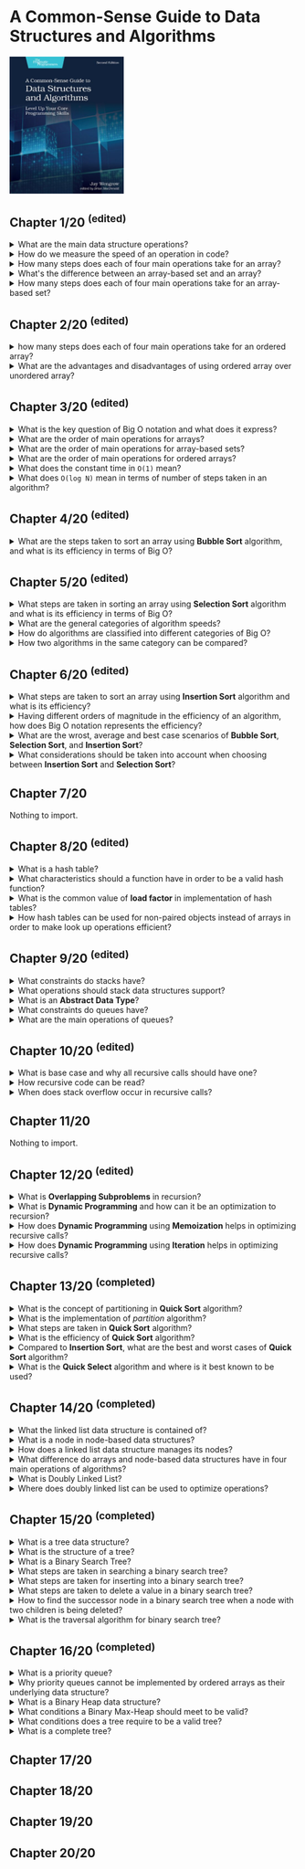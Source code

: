 # A Common-Sense Guide to Data Structures and Algorithms
<img alt="A Common-Sense Guide to Data Structures and Algorithms" src="../covers/9781680507225.jpg" width="200"/>

## Chapter 1/20 <sup>(edited)</sup>

<details>
<summary>What are the main data structure operations?</summary>

> - Read
> - Search
> - Insert
> - Delete

> **Resources**
> - 1

> **References**
> ---
</details>

<details>
<summary>How do we measure the speed of an operation in code?</summary>

> We can measure the speed of an operation in terms of how many computational steps it takes.

> **Resources**
> - 1
> ---
> **References**
> ---
</details>

<details>
<summary>How many steps does each of four main operations take for an array?</summary>

> **Read:** Computers read an array in just one step.
>
> **Search:** To Search for a value within an array, computers have no choice but to inspect each cell one at a time.
> This algorithm is called **linear search**.
>
> **Insert:** Inserting data in an array can take N+1 steps for an array containing N elements.
> This is because in the worst case scenario we need to shift all N elements over, and then finally execute the insertion step.
>
> **Delete:** For an array containing N elements, the maximum number of steps that deletion would take is N steps.
> This is because we need one deletion and N-1 shifts.
>
> ---
> **Resources**
> - 1
>
> ---
> **References**
> ---
</details>

<details>
<summary>What's the difference between an array-based set and an array?</summary>

> The only difference between array-based set and an array is that the set never allows duplicate values to be inserted into it.
>
> ---
> **Resources**
> - 1

> **References**
> ---
</details>

<details>
<summary>How many steps does each of four main operations take for an array-based set?</summary>

> **Reading:** Reading from an array-based set is exactly as reading from an array, it takes just one step for a computer to look up what's contained within a particular index.
>
> **Search:** Searching an array-based set also turns out to be no different than searching an array, it takes up to N steps to search for a value within an array-based set.
>
> **Delete:** Deletion is also identical between an array-based set and an array.
> In the worst case scenario, it takes N steps to delete a value within an array-based set.
>
> **Insert:** Insertion, however is different between arrays and array-based set.
> With an array it takes N shifts and one insertion step.
> With an array-based set however, every insertion first requires a search to check for existence of a duplicate.
> Insertion into the end of an array-based set will take up to N steps to search and one step for the actual insertion, which takes N+1 steps in total.
> In the worst case scenario, inserting a value at the beginning of an array-based set takes N steps to look up for duplicates,
> and N steps to shift all the data to the right, and one last final step to insert the new value.
> That's total of 2N+1 steps.
>
> ---
> **Resources**
> - 1
> ---
> **References**
> ---
</details>

## Chapter 2/20 <sup>(edited)</sup>

<details>
<summary>how many steps does each of four main operations take for an ordered array?</summary>

> **Read:** Same as *array* and *array-based set*.
>
> **Delete:** Same as *array* and *array-based set*.
>
> **Insert:** In terms of N, it takes N elements in an ordered array, the insertion takes N+2 steps in total, no matter where in the ordered array the new value ends up.
> If the value ends up toward the beginning of the ordered array, we have fewer comparisons and more shifts.
> If the value ends up toward the end, we get more comparisons but fewer shifts.
>
> **Search:** Searching can be applied to ordered array using different algorithms.
> Using **linear search** algorithm, the operation can be stopped early when the value is found.
> Using **binary search** algorithm, it would take only one more step to search each time data set grows twice.
>
> ---
> **Resources**
> - 1
> ---
> **References**
> ---
</details>

<details>
<summary>What are the advantages and disadvantages of using ordered array over unordered array?</summary>

> Within an ordered array, we can stop a **linear search** early even if the value isn't contained within the array as soon as we reach a value with a higher order.
>
> *pseudocode in ruby*
> ```ruby
> def linear_search(array, search_value)
>     array.each_with_index do |element, index|
>         if element == search_value
>             return index
>         elsif element > search_value
>             break
>         end
>     end
>     return nil
> end
> ``````
>
> *pseudocode in C++*
> ```cpp
> #include <vector>
>
> auto linear_search(std::vector<int> const& ordered_array, int const search_value)
> {
>     for (auto iter = ordered_array.cbegin(); iter != ordered_array.cend() && *iter <= search_value; ++iter)
>         if (*iter == search_value)
>             return iter;
>     return ordered_array.cend();
> }
> ``````
>
> Though, using an ordered array we can also use **binary search** to attempt a search much faster!
>
> *pseudocode in ruby*
> ```ruby
> def binary_search(array, search_value)
>     lower_bound = 0
>     upper_bound = array.length - 1
>
>     while lower_bound <= upper_bound do
>         midpoint = (upper_bound + lower_bound) / 2
>         value_at_midpoint = array[midpoint]
>
>         if search_value = value_at_midpoint
>             return midpoint
>         elsif search_value < value_at_midpoint
>             upper_bound = midpoint - 1
>         elsif search_value > value_at_midpoint
>             lower_bound = midpoint + 1
>         end
>     end
>
>     return nil
> end
> ``````
>
> *pseudocode in C++*
> ```cpp
> #include <vector>
> #include <stdexcept>
>
> auto binary_search(std::vector<int> const& array, int const search_value)
> {
>     auto lower_bound = array.begin();
>     auto upper_bound = std::prev(array.end());
>
>     while (std::distance(lower_bound, upper_bound) >= 0)
>     {
>         auto midpoint = std::distance(lower_bound, upper_bound) / 2;
>         auto midpoint_value = array.at(midpoint);
>
>         if (search_value == midpoint_value)
>             return midpoint;
>         else if (search_value > midpoint_value)
>             upper_bound = array.begin() + midpoint - 1;
>         else if (search_value < midpoint_value)
>             lower_bound = array.begin() + midpoint + 1;
>     }
>
>     throw std::out_of_range{"value out of range"};
> }
> ``````
>
> ---
> **Resources**
> - 2
>
> ---
> **References**
> ---
</details>

## Chapter 3/20 <sup>(edited)</sup>

<details>
<summary>What is the key question of Big O notation and what does it express?</summary>

> The key question of Big O notation is if there are N data elements, how may steps will the algorithm take?
> Big O tells the story of **how much the number of step increases as the data changes**.
>
> ---
> **Resources**
> - 3
>
> ---
> **References**
> ---
</details>

<details>
<summary>What are the order of main operations for arrays?</summary>

> * **Read:** it would take `1` step to read from an array, so it is `O(1)`.
> * **Search:** it would take `N` steps to search through an array, so it is `O(N)`.
> * **Insert:** it would take `N+1` steps to insert into an array in the worst case scenario, so it is `O(N)`.
> * **Delete:** it would take `N` steps to delete from an array, so it is `O(N)`.
>
> ---
> **Resources**
> - 3
> ---
> **References**
> ---
</details>

<details>
<summary>What are the order of main operations for array-based sets?</summary>

> * **Read:** same as arrays, it would take `1` step to read from an array-based set, so it is `O(1)`.
> * **Search:** same as arrays it would take `N` steps to search through an array-based set, so it is `O(N)`.
> * **Insert:** it would take `N` steps to search first and `N+1` steps to insert into an array in the worst case scenario, so it is `O(N)`.
> * **Delete:** same as arrays it would take `N` steps to delete from an array-based set, so it is `O(N)`.
>
> ---
> **Resources**
> - 3
> ---
> **References**
> ---
</details>

<details>
<summary>What are the order of main operations for ordered arrays?</summary>

> * **Read:** same as arrays, it would take `1` step to read from an array-based set, so it is `O(1)`.
> * **Search:** same as arrays it would take `N` steps to search through an array-based set, so it is `O(N)`.
> * **Insert:** it would take `N` steps to search first and `N` steps to insert into an array in the worst case scenario, so it is `O(N)`.
> * **Delete:** same as arrays it would take `N` steps to delete from an array-based set, so it is `O(N)`.
>
> ---
> **Resources**
> - 3
> ---
> **References**
> ---
</details>

<details>
<summary>What does the constant time in <code>O(1)</code> mean?</summary>

> In constant time efficiency no matter how many elements exist, the operation always takes one step.
>
> ---
> **Resources**
> - 3
> ---
> **References**
> ---
</details>

<details>
<summary>What does <code>O(log N)</code> mean in terms of number of steps taken in an algorithm?</summary>

> `O(log N)` means the algorithm takes as many steps as it takes to keep halving the data elements until we remain with `1`.
>
> ---
> **Resources**
> - 3
> ---
> **References**
> ---
</details>

## Chapter 4/20 <sup>(edited)</sup>

<details>
<summary>What are the steps taken to sort an array using <b>Bubble Sort</b> algorithm, and what is its efficiency in terms of Big O?</summary>

> 1. Point to two first consecutive values in the array.
> 2. If the two items are out of order, swap them.
> 3. Move pointers one cell to the right.
> 4. Repeat steps 1 through 3 until we reach the end of the array.
> 5. Move back the two pointers back to the first two values of the array, and execute another pass-through of the array until we have a pass-through in which we did not perform any swaps.
>
> Initial array:  
>
> ```
>  4  2  7  1  3 
> ``````
>
> First pass-through: 3 swaps  
>
> ```
> (4  2) 7  1  3  
> (2  4) 7  1  3    swap  
>  2 (4  7) 1  3  
>  2  4 (7  1) 3  
>  2  4 (1  7) 3    swap  
>  2  4  1 (7  3)  
>  2  4  1 (3  7)   swap
> ``````
>
> Second pass-through: 2 swaps  
>
> ```
> (2  4) 1  3 |7|  
>  2 (4  1) 3 |7|  
>  2 (1  4) 3 |7|   swap  
>  2  1 (4  3)|7|  
>  2  1 (3  4)|7|   swap
> ``````
>
> Third pass-through: 1 swaps  
>
> ```
> (2  1) 3 |4  7|  
> (1  2) 3 |4  7|   swap  
>  1 (2  3)|4  7|
> ``````
>
> Fourth pass-through:  
>
> ```
> (1  2)|3  4  7|   no swap means end of pass-throughs
> ``````
>
> Sorted array:  
>
> ```
>  1  2  3  4  7 
> ``````
>
> For `N` elements we make `(N-1) + (N-2) + ... + 1 = N²/2` comparisons and in worst case scenario we make swap for each comparison,
> making it `N²` steps in total which falls into the `O(N²)` general category.
>
> *pseudocode in python*
> ```py
> def bubble_sort(list):
>     unsorted_until_index = len(list) - 1
>     sorted = False
>     while not sorted:
>         sorted = True
>         for i in range(unsorted_until_index):
>             if list[i] > list[i+1]:
>                 list[i], list[i+1] = list[i+1], list[i]
>             sorted = False
>         unsorted_until_index -= 1
>     return list
> ``````
>
> ```py
> bubble_sort([65, 55, 45, 35, 25, 15, 10])
> # 10, 15, 25, 35, 45, 55, 65
> ``````
>
> *pseudocode in C++*
> ```cpp
> #include <vector>
> #include <ranges>
> #include <algorithm>
>
> void bubble_sort(std::vector<int>& container)
> {
>     bool sorted{false};
>
>     for (auto last_unsorted{container.end()}; !sorted && last_unsorted != container.begin(); --last_unsorted)
>     {
>         sorted = true;
>         --last_unsorted;
>
>         for (auto iter = container.begin(); std::distance(iter, last_unsorted) > 0; ++iter)
>         {
>             if (*iter > *std::next(iter))
>             {
>                 auto buffer = *iter;
>                 *iter = *std::next(iter);
>                 *std::next(iter) = buffer;
>                 sorted = false;
>             }
>         }
>     }
> }
> ``````
>
> ---
> **Resources**
> - 4
> ---
> **References**
> ---
</details>

## Chapter 5/20 <sup>(edited)</sup>

<details>
<summary>What steps are taken in sorting an array using <b>Selection Sort</b> algorithm and what is its efficiency in terms of Big O?</summary>

> 1. Step through array from left to right to determine which value has least order and keep track of the lowest value we've encountered so far.
> 2. Once we've determined which index contains the lowest value, swap its value with the first value in pass-through.
> 3. Repeat each pass-through from step 1 and 2 until a pass-through starting at the end of the array is reached.
>
> Initial array:  
>
> ```
>  4  2  7  1  3 
> ``````
>
> First pass-through: starting at index 0  
>
> ```
> (4) 2  7  1  3        lowest value: 4  
>  4 (2) 7  1  3        lowest value: 2  
>  4  2 (7) 1  3        lowest value: 2  
>  4  2  7 (1) 3        lowest value: 1  
>  4  2  7  1 (3)       lowest value: 1  
> |1| 2  7  4  3        swap lowest value with the first value in pass-through
> ``````
>
> Second pass-through: starting at index 1  
>
> ```
> |1|(2) 7  4  3        lowest value: 2  
> |1| 2 (7) 4  3        lowest value: 2  
> |1| 2  7 (4) 3        lowest value: 2  
> |1| 2  7  4 (3)       lowest value: 2  
> |1  2| 7  4  3        no swap needed as lowest value is already the first value in pass-through
> ``````
>
> Third pass-through: starting at index 2  
>
> ```
> |1  2|(7) 4  3        lowest value: 7  
> |1  2| 7 (4) 3        lowest value: 4  
> |1  2| 7  4 (3)       lowest value: 3  
> |1  2  3| 4  7        swap lowest value with the first value in pass-through
> ``````
>
> Fourth pass-through: starting at index 3  
>
> ```
> |1  2  3|(4) 7        lowest value: 4  
> |1  2  3| 4 (7)       lowest value: 4  
> |1  2  3  4| 7        no swap needed as lowest value is already the first value in pass-through
> ``````
>
> Fifth pass-through: starting at index 4  
>
> ```
> |1  2  3  4|(7)       pass-through starts at the end of the array
> ``````
>
> Sorted array:  
>
> ```
>  1  2  3  4  7 
> ``````
>
> ---
> **Resources**
> - 5
>
> ---
> **References**
> ---
</details>

<details>
<summary>What are the general categories of algorithm speeds?</summary>

> * `O(1)`
> * `O(log N)`
> * `O(N)`
> * `O(N²)`
> * `O(N³)`
> * `O(2ⁿ)`
>
> ---
> **Resources**
> - 5
> ---
> **References**
> ---
</details>

<details>
<summary>How do algorithms are classified into different categories of Big O?</summary>

> It's enough to identify them by their general category.
>
> ---
> **Resources**
> - 5
> ---
> **References**
> ---
</details>

<details>
<summary>How two algorithms in the same category can be compared?</summary>

> When two algorithms fall under the same classification of Big O, it doesn't necessarily mean that both algorithms have the same speed.  
> Further analysis is required to determine which algorithm is faster.
>
> ---
> **Resources**
> - 5
> ---
> **References**
> ---
</details>

## Chapter 6/20 <sup>(edited)</sup>

<details>
<summary>What steps are taken to sort an array using <b>Insertion Sort</b> algorithm and what is its efficiency?</summary>

> 1. In the first pass-through, remove the value at index 1 and store it in a temporary variable. This will leave a gap at that index.
> 2. Begin shifting by taking each value to the left of the gap and compare it to the value in the temporary variable. If the value to the left of the gap is greater from the temporary variable, we shift that value to the right. As soon as a value with lower order than the temporary value encountered in the array, shifting is over.
> 3. Insert the temporarily removed value into the gap.
> 4. Repeat all steps from 1 to 3 until the pass-through begins at the final index of the array.
>
> Initial array:
>
> ```
>  4  2  7  1  3
> ``````
>
> First pass-through: temporarily remove the value at index 1.
>
> ```
> (4)    7  1  3        temporary variable = 2
> ``````
>
> The value to the left of the gap is greater than the temporary variable, so we shift that value to the right.
>
> ```
>    (4) 7  1  3        temporary variable = 2
> ``````
>
> As soon as we encounter a value that is lower than the temporarily removed value, or we reach the left end of the array, this shifting phase is over.
>
> ```
>  2  4  7  1  3        push back temp value
> ``````
>
> Second pass-through: gap index = 2
>
> ```
>  2  4 <7> 1  3        move index 2 to temporary variable
>  2  4     1  3        temporary variable = 7
>  2 (4)    1  3        reached value less than temp
>  2  4  7  1  3        push back temp value
> ``````
>
> Third pass-through: gap index = 3
>
> ```
>  2  4  7 <1> 3        move index 3 to temporary variable
>  2  4  7     3        temporary variable = 1
>  2  4 (7)    3        value greater than temp
>  2  4    (7) 3        shift the value to right
>  2 (4)    7  3        value greater than temp
>  2    (4) 7  3        shift the value to right
> (2)    4  7  3        value greater than temp
>    (2) 4  7  3        shift the value to right
>     2  4  7  3        reached the left end of array
>  1  2  4  7  3        push back temp value
> ``````
>
> Fourth pass-through: gap index = 4
>
> ```
>  1  2  4  7 <3>       move index 4 to temporary variable
>  1  2  4  7           temporary variable = 3
>  1  2  4 (7)          value greather than temp
>  1  2  4    (7)       shift the value to right
>  1  2 (4)    7        value greather than temp
>  1  2    (4) 7        shift the value to right
>  1 (2)    4  7        reached value less than temp
>  1  2  3  4  7        push back temp value
> ``````
>
> Sorted array:
>
> ```
>  1  2  3  4  7 
> ``````
>
> Insertion sort implementation:
>
> ```py
> def insertion_sort(array):
>     for index in range(1, len(array)):
>         temp_value = array[index]
>         position = index - 1
>
>         while position >= 0:
>             if array[position] > temp_value:
>                 array[position + 1] = array[position]
>                 position = position - 1
>             else:
>                 break
>
>         array[position + 1] = temp_value
>     return array
> ``````
>
> We can formulate the total number of comparisons as `1 + 2 + 3 + … + (N - 1)` comparisons.
>
> ```
> N² / 2 comparisons
> = N² / 2 steps
> ``````
>
> Shifts occur each time we move a value one cell to the right.
> When an array is sorted in reverse order, there will be as many shifts as there are comparisons, since every comparison will force us to shift a value to the right.
>
> ```
> N² / 2 comparisons
> + N² / 2 shifts
> = N² steps
> ``````
>
> Removing and inserting the temporary value from the array happens once per pass-through.
> Since there are always `N - 1` pass-throughs, we can conclude that there are `N - 1` removals and `N - 1` insertions.
>
> ```
> N² / 2 comparisons
> + N² / 2 shifts
> + (N - 1) removals
> + (N - 1) insertions
> = N² + 2N - 2 steps
> ``````
>
> It emerges that in a worst-case scenario, **Insertion Sort** has the same time complexity as **Bubble Sort** and **Selection Sort**.
> They’re all `O(N²)`.
>
> ---
> **Resources**
> - 6
> ---
> **References**
> ---
</details>

<details>
<summary>Having different orders of magnitude in the efficiency of an algorithm, how does Big O notation represents the efficiency?</summary>

> Big O notation only takes into account the highest order of N when we have multiple orders added together.
> `N³ + 2N² + N + 5` is expressed as `O(N³)`.
>
> ---
> **Resources**
> - 6
>
> ---
> **References**
> ---
</details>

<details>
<summary>What are the wrost, average and best case scenarios of <b>Bubble Sort</b>, <b>Selection Sort</b>, and <b>Insertion Sort</b>?</summary>

> * **Bubble Sort:** worst case `O(N²)`, average case `O(N²)`, best case `O(N²)`.
> * **Selection Sort:** worst case `O(N²/2)`, average case `O(N²/2)`, best case `O(N²/2)`.
> * **Insertion Sort:** worst case `O(N²)`, average case `O(N²/2)`, best case `O(N)`.
>
> ---
> **Resources**
> - 6
> ---
> **References**
> ---
</details>

<details>
<summary>What considerations should be taken into account when choosing between <b>Insertion Sort</b> and <b>Selection Sort</b>?</summary>

> In an average case, when an array is randomly sorted, they perform similarly.  
> If an array can be assumed to be mostly sorted, then **Insertion Sort** will be a better choice.  
> If an array is known to be mostly sorted in reverse order, then **Selection Sort** will be faster.
>
> ---
> **Resources**
> - 6
>
> ---
> **References**
> ---
</details>

## Chapter 7/20

Nothing to import.

## Chapter 8/20 <sup>(edited)</sup>

<details>
<summary>What is a hash table?</summary>

> A hash table is a list of paired values.  
> The first item in each pair is called the key, and the second item is called the value.
>
> ---
> **Resources**
> - 8
> ---
> **References**
> ---
</details>

<details>
<summary>What characteristics should a function have in order to be a valid hash function?</summary>

> A hash function needs to meet only one criterion to be valid.  
> It must convert the same string to the same number every single time it's applied.
>
> ---
> **Resources**
> - 8
>
> ---
> **References**
> ---
</details>

<details>
<summary>What is the common value of <b>load factor</b> in implementation of hash tables?</summary>

> The ratio of data to cells ideally is 0.7 which means 7 elements per 10 cells.
>
> ---
> **Resources**
> - 8
> ---
> **References**
> ---
</details>

<details>
<summary>How hash tables can be used for non-paired objects instead of arrays in order to make look up operations efficient?</summary>

> By storing objects as keys and assign boolean true as the associated value for each object.
>
> ---
> **Resources**
> - 8
>
> ---
> **References**
> ---
</details>

## Chapter 9/20 <sup>(edited)</sup>

<details>
<summary>What constraints do stacks have?</summary>

> * Data can be inserted only at the end of a stack.
> * Data can be deleted only from the end of a stack.
> * Only the last element of a stack can be read.
>
> ---
> **Resources**
> - 9
>
> ---
> **References**
> ---
</details>

<details>
<summary>What operations should stack data structures support?</summary>

> * `push()`
> * `pop()`
> * `top()`
>
> ---
> **Resources**
> - 9
>
> ---
> **References**
> ---
</details>

<details>
<summary>What is an <b>Abstract Data Type</b>?</summary>

> It's a kind of data structure that is a set of theoretical rules that revolve around some other basic data structures.  
> The set, stack, and queue are examples of abstract data types.  
> Some implementations of sets use arrays under the hood while other implementations actually use hash tables.  
> The set itself, though, is simply a theoertical concept, it's a list of non-duplicated data elements.
>
> ---
> **Resources**
> - 9
> ---
> **References**
> ---
</details>

<details>
<summary>What constraints do queues have?</summary>

> * The first data added to a queue is the first item to be removed.
> * Data can be inserted only at the end of a queue, similar to stacks.
> * Data can be deleted only from the front of a queue, in opposite behavior of the stacks.
> * Only the element at the front of a queue can be read.
>
> ---
> **Resources**
> - 9
> ---
> **References**
> ---
</details>

<details>
<summary>What are the main operations of queues?</summary>

> * `enqueue()`
> * `dequeue()`
> * `front()`
>
> ---
> **Resources**
> - 9
> ---
> **References**
> ---
</details>

## Chapter 10/20 <sup>(edited)</sup>

<details>
<summary>What is base case and why all recursive calls should have one?</summary>

> In recursion terminology, the case in which a function will not recurse is known as the base case.
> All recursive functions should have at least one base case. They will keep recalling themselves infinitely otherwise.
>
> ---
> **Resources**
> - 10
>
> ---
> **References**
> ---
</details>

<details>
<summary>How recursive code can be read?</summary>

> 1. Identify the base case.
> 2. Walk through the function for the base case.
> 3. Identify the next-to-last case.
> 4. Walk through function for the next-to-last case.
> 5. Repeat this process by identifying before the case you just analyzed, and walking through the function for that case.
>
> ```ruby
> def factorial(number)
>     if number == 1
>         return 1
>     else
>         return number * factorial(number-1)
>     end
> end
> ``````
>
> Writing upwards from base case:
>
> factorial(1) returns 1
>
> And the for the next-to-last case:
>
> factorial(2) returns 2  
> factorial(1) returns 1
>
> And again a case before that:
>
> factorial(3) returns 6  
> factorial(2) returns 2  
> factorial(1) returns 1
>
> ---
> **Resources**
> - 10
>
> ---
> **References**
> ---
</details>

<details>
<summary>When does stack overflow occur in recursive calls?</summary>

> In case of infinite recursion, the same function keeps being pushed onto the call stack.  
> The call stack will eventually be consumed until further calls will not be possible.
>
> ---
> **Resources**
> - 10
>
> ---
> **References**
> ---
</details>

## Chapter 11/20

Nothing to import.

## Chapter 12/20 <sup>(edited)</sup>

<details>
<summary>What is <b>Overlapping Subproblems</b> in recursion?</summary>

> When a problem is solved by solving smaller version of the same problem, the smaller problem is called a *subproblem*.  
> What makes these subproblem overlapping is the fact that each subproblem calls many of the same functions as each other.
>
> ---
> **Resources**
> - 12
> ---
> **References**
> ---
</details>

<details>
<summary>What is <b>Dynamic Programming</b> and how can it be an optimization to recursion?</summary>

> **Dynamic Programming** is the process of optimizing recursive problems that have overlapping subproblems.  
> Optimizing an algorithm with dynamic programming is typically accomplished with one of two techniques.  
> The first technique is something called memoization which reduces recursive calls by remembering previously computed functions.  
> The second technique, known as **going bottom-up** uses iteration instead of recursion to prevent duplicate calls.
>
> ---
> **Resources**
> - 12
>
> ---
> **References**
> ---
</details>

<details>
<summary>How does <b>Dynamic Programming</b> using <b>Memoization</b> helps in optimizing recursive calls?</summary>

> With memoization, each time we make a new calculation, we store it in a hash table for future calls.  
> This way we only make a calculation if it hadn't ever been made before.
>
> ---
> **Resources**
> - 12
>
> ---
> **References**
> ---
</details>

<details>
<summary>How does <b>Dynamic Programming</b> using <b>Iteration</b> helps in optimizing recursive calls?</summary>

> By using iteration instead of recursion to ensure that it doesn't make duplicate calls for overlapping subproblems.
>
> ---
> **Resources**
> - 12
>
> ---
> **References**
> ---
</details>

## Chapter 13/20 <sup>(completed)</sup>

<details>
<summary>What is the concept of partitioning in <b>Quick Sort</b> algorithm?</summary>

> To partition an array is to take a random value from the array, which is then called the pivot,
> and make sure that every number that is less than the pivot ends up to the left of the pivot,
> and that every number greater than the pivot ends up to the right of the pivot.
>
> ---
> **Resources**
> - 13
> ---
> **References**
> ---
</details>

<details>
<summary>What is the implementation of <i>partition</i> algorithm?</summary>

> 0. Set the rightmost index as pivot, leftmost index as the left index and rightmost index other that pivot as right index.
> 1. The left pointer continuously moves one cell to the right until it reaches a value that is greater than or equal to the pivot, and then stops.
> 2. The right pointer continuously moves one cell to the left until it reaches a value that is less than or equal to the pivot, or when it reaches the beginning of the array.
> 3. Once the right pointer has stopped, if the left pointer has reached or gone beyond the right pointer, we move on to step 4. Otherwise, we swap the values that the two pointers are pointing to, and then go back to repeat steps 1, 2, and 3 again.
> 4. Finally, swap the pivot with the value that the left pointer is currently pointing to.
>
> When we are done with paritioning, we are now assured that all values to the left of the pivot are less than the pivot itself, and all values to the right of the pivot are greater than it.
> And that means the pivot itself is now in its correct place within the array, although the other values are not yet necessarily completely sorted.
>
> ```
>  0  5  2  1  6  3     set the pivot, left and right pointers  
> <0> 5  2  1 <6>(3)    compare the left pointer to the pivot  
> <0> 5  2  1 <6>(3)    move left pointer since 0 is less than pivot 3  
>  0 <5> 2  1 <6>(3)    left pointer stops, move right pointer since 6 is greater than pivot 3  
>  0 <5> 2 <1> 6 (3)    both pointers stopped, swap the values of the two pointers  
>  0 <1> 2 <5> 6 (3)    left pointer moves further to the next step  
>  0  1 <2><5> 6 (3)    left pointer moves on since its value is less than the pivot  
>  0  1  2 «5» 6 (3)    both pointers point to the same value, we are done moving pointers  
>  0  1  2 «3» 6 (5)    swap the value that the left pointer is pointing to with the pivot  
>  0  1  2 |3| 6  5     now 3 is in its correct location within the array
> ``````
>
> *pseudocode in ruby*
> ```ruby
> class SortableArray
>     attr_reader :array
>
>     def initialize(array)
>         @array = array
>     end
>
>     def partition!(left_pointer, right_pointer)
>         pivot_index = right_pointer
>         pivot = @array[pivot_index]
>         right_pointer -= 1
>
>         while true
>             while @array[left_pointer] < pivot do
>                 left_pointer += 1
>             end
>
>             while @array[right_pointer] > pivot do
>                 right_pointer -= 1
>             end
>
>             if left_pointer >= right_pointer
>                 break
>
>             else
>                 @array[left_pointer], @array[right_pointer] = @array[right_pointer], @array[left_pointer]
>                 left_pointer += 1
>             end
>         end
>
>         @array[left_pointer], @array[pivot_index] = @array[pivot_index], @array[left_pointer]
>
>         return left_pointer
>     end
> end
> ``````
>
> *pseudocode in C++*
> ```cpp
> #include <algorithm>
> #include <iostream>
> #include <iterator>
> #include <vector>
>
> class container
> {
> public:
> 	using iter_t = std::vector<long>::iterator;
>     using iter_const_t = std::vector<long>::const_iterator;
>
>     container(std::vector<long> const& init): buffer{std::move(init)} { }
>
>     void sort(iter_t left, iter_t right)
>     {
>         if (std::distance(right, left) >= 0)
>         {
>             iter_t pivot = partition(left, right);
>             sort(left, pivot - 1);
>             sort(pivot + 1, right);
>         }
>     }
>
>     void sort()
>     {
>         sort(buffer.begin(), buffer.end()-1);
>     }
>
>     void print() const
>     {
>         std::copy(buffer.cbegin(), buffer.cend(), std::ostream_iterator<int>(std::cout, " "));
>         std::cout << "\n";
>     }
>
>     void print_detail(long left, long right, long pivot) const
>     {
>         for (auto e: buffer)
>         {
>             if (left == right == e)
>                 std::cout << "<" << e << ">";
>             else if (e == left)
>                 std::cout << "<" << e << "<";
>             else if (e == right)
>                 std::cout << ">" << e << ">";
>             else if (e == pivot)
>                 std::cout << "(" << e << ")";
>             else
>                 std::cout << " " << e << " ";
>         }
>         std::cout << "\n";
>     }
>
> protected:
>     iter_t partition(iter_t left, iter_t right)
>     {
>         iter_t pivot{right};
>         right--;
>
>         while (true)
>         {
>             while (*left < *pivot && left != pivot)
>             {
>                 left++;
>             }
>
>             while (*right > *pivot && right != buffer.cbegin())
>             {
>                 right--;
>             }
>
>             if (std::distance(right, left) >= 0)
>             {
>                 break;
>             }
>             else
>             {
>                 long temp{*left};
>                 *left = *right;
>                 *right = temp;
>                 left++;
>             }
>         }
>
>         long temp{*left};
>         *left = *pivot;
>         *pivot = temp;
>         return left;
>     }
>
> private:
>     std::vector<long> buffer;
> };
>
> int main()
> {
>     container container{{6,3,1,4,2,5}};
>     container.print();
>     container.sort();
>     container.print();
> }
> ``````
>
> ---
> **Resources**
> - 13
> ---
> **References**
> ---
</details>

<details>
<summary>What steps are taken in <b>Quick Sort</b> algorithm?</summary>

> 1. Partition the array. The pivot is not in its proper place.
> 2. Treat the subarrays to the left and right of the pivot as their own arrays, and recursively repeat step 1 and 2.
> 3. When we have a subarray that has zero or one elements, that is our base case and we do nothing.
>
> ```cpp
> void quicksort(int* left_index, int* right_index)
> {
>     if (right_index - left_index > 0)
>     {
>         int* pivot_index = partition(left_index, right_index);
>         quicksort(left_index, pivot_index - 1);
>         quicksort(pivot_index + 1, right_index);
>     }
> }
> ``````
>
> ---
> **Resources**
> - 13

> **References**
> ---
</details>

<details>
<summary>What is the efficiency of <b>Quick Sort</b> algorithm?</summary>

> To figure out the efficiency of Quicksort, first determine the efficiency of a single partition.
>
> A partition involves two primary types of steps: *comparison*, and *swaps*.  
> Each partition has at least `N` comparisons, we compare each element of the array with the pivot.
> The number of swaps, however, will depend upon how the data is sorted.
> A single partition can have, at most, `N / 2` swaps,
> But, on average, we make about `N` comparisons and `N / 4` swaps.
> In Big O Notation, we’d say that a partition runs in `O(N)` time.
>
> Now, that’s the efficiency of a single partition, but **Quicksort** involves many partitions.
> Since **Quicksort** is essentially comprised of this series of partitions, and each partition takes about `N` steps for `N` elements of each subarray.
>
> The number of Quicksort steps for `N` elements in the array is about `N` multiplied by `log N`.
> Each time we partition the array, we end up breaking it down into two subarrays.
> Assuming the *pivot* ends up somewhere in the middle of the array — which is what happens in the average case — these two subarrays are of roughly equal sizes.
> How many times can we break an array into halves until we’ve broken it completely down to the point of where each subarray is of size `1`?
> For an array of size `N`, this will take us `log N` times.
>
> ```
> |¹ |² |³ |⁴ |⁵ |⁶ |⁷ |⁸ |     1st halving
>
> |¹ |² |³ |⁴ |      |⁵ |⁶ |⁷ |⁸ |  2nd halving
>
> |¹ |² |     |³ |⁴ |      |⁵ |⁶ |     |⁷ |⁸ |  3nd halving
>
> |¹ |     |² |     |³ |     |⁴ |      |⁵ |     |⁶ |     |⁷ |     |⁸ |
> ``````
> As you can see, for an array of size 8, it takes us three “halvings” until we’ve reduced the array into eight individual elements.
> This is `log N`, and fits with our definition of `log N` as being the number of times it takes to halve something until we reach `1`.
>
> For many other algorithms we’ve encountered, the best case was one where the array was already sorted.
> When it comes to **Quicksort**, however, the best-case scenario is one in which the pivot always ends up smack in the middle of the subarray after the partition.
> Interestingly, this generally occurs when the values in the array are mixed up pretty well.
>
> The worst-case scenario for **Quicksort** is one in which the pivot always ends up on one side of the subarray instead of in the middle.
> This can happen where the array is in perfect ascending or descending order.
> So, in worst-case scenario, we’d say that for `N` elements, there are `N + (N - 1) + (N - 2) + (N - 3) … + 1` steps.
> So, in a worst-case scenario, Quicksort has an efficiency of O(N2).
>
> ---
> **Resources**
> - 13
>
> ---
> **References**
> ---
</details>

<details>
<summary>Compared to <b>Insertion Sort</b>, what are the best and worst cases of <b>Quick Sort</b> algorithm?</summary>

> | Algorithm | Best Case | Average Case | Worst Case |
> |---|---|---|---|
> | Insertion Sort | `O(N)` | `O(N)` | `O(N)` |
> | Quick Sort | `O(N log N)` | `O(N log N)` | `O(N)` |
>
> The reason **Quicksort** is superior to **Insertion Sort** is because of the average scenario which is what happens most of the time.
>
> ---
> **Resources**
> - 13
> ---
> **References**
> ---
</details>

<details>
<summary>What is the <b>Quick Select</b> algorithm and where is it best known to be used?</summary>

> One of the beautiful things about **Quickselect** is that we can find the correct value without having to sort the entire array.
>
> Let’s say you have an array in random order, and you do not need to sort it, but you do want to know the *tenth-lowest* value in the array, or the *fifth-highest*.
> This can be useful if we had a lot of test grades and want to know what the *25th percentile* was, or if we want to find the *median grade*.
>
> One way to solve this would be to sort the entire array and then jump to the appropriate index.
>
> However, even were we to use a fast sorting algorithm like **Quicksort**, this algorithm would take at least `O(N log N)` for average cases.
> And while that isn’t bad, we can do even better with a brilliant little algorithm known as **Quickselect**.
>
> Like **Quicksort**, **Quickselect** relies on partitioning, and can be thought of as a hybrid of **Quicksort** and binary search.
>
> After a partition, the *pivot* value ends up in the appropriate spot in the array.
> **Quickselect** takes advantage of this in the following way:
>
> Let’s say we have an array of eight values, and we want to find the second-to-lowest value within the array.
> First, we partition the entire array.
> After the partition, the *pivot* will hopefully end up somewhere toward the middle of the array.
> This pivot is now in its correct spot.
> For example, since it’s in the fifth cell, we now know which value is the *fifth-lowest* value within the array.
> We know that the *second-lowest* value is somewhere to the left of the *pivot*.
> We can now ignore everything to the right of the *pivot* and focus on the left subarray.
> It is in this respect that **Quickselect** is similar to binary search.
>
> With **Quicksort**, each time we halved the array, we needed to re-partition every single element again, giving us `O(N log N)`.
> With **Quickselect**, on the other hand, each time we cut the array in half, we only had to partition the one half we cared about.
>
> When analyzing the efficiency of **Quickselect**, we’ll see that it’s `O(N)` for average scenarios.
>
> *pseudocode in ruby*
> ```ruby
> def quickselect!(kth_lowest_value, left_index, right_index)
>
>     # We reached the best-case, sub-array has one cell.
>     if right_index - left_index <= 0
>         return @array[left_index]
>     end
>
>     pivot_index = partition!(left_index, right_index)
>
>     if kth_lowest_value < pivot_index
>         quickselect!(kth_lowest_value, left_index, pivot_index - 1)
>     elsif kth_lowest_value > pivot_index
>         quickselect!(kth_lowest_value, pivot_index + 1, right_index)
>     else
>         return @array[pivot_index]
>     end
> end
> ``````
>
> *pseudocode in C++*
> ```cpp
> ``````
>
> ---
> **Resources**
> - 13
> ---
> **References**
> ---
</details>

## Chapter 14/20 <sup>(completed)</sup>

<details>
<summary>What the linked list data structure is contained of?</summary>

> A linked list is a data structure that represents a list of connected data dispersed throughout memory known as *nodes*.
>
> ---
> **Resources**
> - 14
> ---
> **References**
> ---
</details>

<details>
<summary>What is a node in node-based data structures?</summary>

> Each node comes with memory address of its next node in the list.
>
> ```cpp
> #include <memory>
>
> template<typename T>
> struct Node
> {
>     T data;
>     std::shared_ptr<Node> next;
>
>     explicit Node(T const& data): data{data}, next{} { }
> };
>
> int main()
> {
>     auto node1 = std::make_shared<Node>{"once"};
>     auto node2 = std::make_shared<Node>{"upon"};
>     auto node3 = std::make_shared<Node>{"a"};
>     auto node4 = std::make_shared<Node>{"time"};
>
>     node1->next = node2;
>     node2->next = node3;
>     node3->next = node4;
> }
> ``````
>
> ```
> ["once"|1001] -> ["upon"|1002] -> ["a"|1003] -> ["time"|1004]
> ``````
>
> ---
> **Resources**
> - 14
>
> ---
> **References**
> ---
</details>

<details>
<summary>How does a linked list data structure manages its nodes?</summary>

> A linked list class keeps track of its first node of the list.
>
> ```cpp
> #include <memory>
>
> template<typename T>
> struct Node
> {
>     T data;
>     std::shared_ptr<Node> next;
>
>     explicit Node(T const& data): data{data}, next{} { }
> };
>
> template<typename T>
> class LinkedList
> {
>     std::shared_ptr<Node<T>> first_node;
>
> public:
>     explicit LinkedList(std::shared_ptr<Node<T>> root): first_node{root} { }
> };
>
> int main()
> {
>     auto node1 = std::make_shared<Node>{"once"};
>     auto node2 = std::make_shared<Node>{"upon"};
>     auto node3 = std::make_shared<Node>{"a"};
>     auto node4 = std::make_shared<Node>{"time"};
>
>     node1->next = node2;
>     node2->next = node3;
>     node3->next = node4;
>
>     LinkedList sentence(node1);
> }
> ``````
>
> ---
> **Resources**
> - 14
> ---
> **References**
> ---
</details>

<details>
<summary>What difference do arrays and node-based data structures have in four main operations of algorithms?</summary>

> **Reading**
> Linked lists having a worst-case read of `O(N)` is a major disadvantage when compared with arrays that can read any element in just `O(1)`.
>
> ```cpp
> template<typename T>
> class LinkedList
> {
>     std::shared_ptr<Node<T>> first_node;
>
> public:
>     explicit LinkedList(std::shared_ptr<Node<T>> root): first_node{root};
>
>     T read(int index)
>     {
>         std::shared_ptr<Node> current_node{first_node};
>         int current_index{};
>
>         while (current_index < index)
>         {
>             current_node.reset(current_node.next);
>             current_index++;
>
>             if (current_node == nullptr)
>                 return nullptr;
>         }
>
>         return current_node.data;
>     }
> };
> ``````
>
> **Searching**
> Searching means looking for a value within the list and returning its index.  
> Searching an array has a speed of `O(N)`, since the computer needs to inspect each value one at a time.  
> Linked lists also have a search speed of `O(N)` as we need to go through a similar process as we did with reading.
>
> ```cpp
> template<typename T>
> class LinkedList
> {
>     std::shared_ptr<Node<T>> first_node;
>
> public:
>     explicit LinkedList(std::shared_ptr<Node<T>> root): first_node{root};
>
>     T read(int index);
>
>     int index_of(int index)
>     {
>         std::shared_ptr<Node> current_node{first_node};
>         int current_index{};
>
>         while (current_index < index)
>         {
>             if (current_node.data == value)
>                 return current_index;
>
>             current_node.reset(current_node.next);
>             current_index++;
>         }
>
>         return -1;
>     }
> };
> ``````
>
> **Insertion**
> Worst-case scenario for insertion into an array is `O(N)`.  
> With linked lists, however, insertion at the beginning of the list takes just one step, which is `O(1)`.  
> Practically speaking inserting into a linked list is `O(N)`, as the worst-case scenario of inserting at the end of the list will take N+1 steps.
>
> Analysis shows that the best- and worst-case scenarios for arrays and linked lists are the opposite of one another.
>
> * Insert at beginning: array (worst case), linked list (best case)
> * Insert at middle: array (average case), linked list (average case)
> * Insert at end: array (best case), linked list (worst case)
>
> ```cpp
> template<typename T>
> class LinkedList
> {
>     std::shared_ptr<Node<T>> first_node;
>
> public:
>     explicit LinkedList(std::shared_ptr<Node<T>> root): first_node{root} { }
>
>     T read(int index);
>
>     int index_of(int index);
>
>     void insert_at_index(int index, T value)
>     {
>         auto new_node{std::make_shared<Node>(value)};
>
>         if (index == 0)
>         {
>             new_node.next = first_node;
>             first_node = new_node;
>             return;
>         }
>
>         std::shared_ptr<Node> current_node{first_node};
>         int current_index{};
>
>         while (current_index < (index-1))
>         {
>             current_node.reset(current_node.next);
>             current_index++;
>         }
>
>         new_node.next = current_node.next;
>         current_node.next = new_node;
>     }
> };
> ``````
>
> **Deletion**
> To delete a node from the beginning of a linked list, all we need to do is change the first node of the linked list to now point to the node after that.
> When it comes to deleeting the final node of a linked list, the actual deletion takes one step, however, it takes N steps to access the second-to-last node in first place.
>
> * Delete at beginning: array (worst case), linked list (best case)
> * Delete at middle: array (average case), linked list (average case)
> * Delete at end: array (best case), linked list (worst case)
>
> ```cpp
> template<typename T>
> class LinkedList
> {
>     std::shared_ptr<Node<T>> first_node;
>
> public:
>     explicit LinkedList(std::shared_ptr<Node<T>> root): first_node{root} { }
>
>     T read(int index);
>
>     int index_of(int index);
>
>     void insert_at_index(int index, T value);
>
>     void delete_at_index(int index)
>     {
>         if (index == 0)
>         {
>             first_node = first_nodex.next;
>             return;
>         }
>
>         std::shared_ptr<Node> current_node{first_node};
>         int current_index{};
>
>         while (current_index < (index-1))
>         {
>             current_node.reset(current_node.next);
>             current_index++;
>         }
>
>         std::shared_ptr<Node> node_after_deleted_node{current_node.next.next};
>         current_node.reset(node_after_deleted_node);
>     }
> };
> ``````
>
> * Read: array O(1), linked list O(N)
> * Search: array O(N), linked list O(N)
> * Insert: array O(N) (O(1) at end), linked list O(N) (O(1) at end)
> * Delete: array O(N) (O(N) at beginning), linked list O(N) (O(1) at end)

>
> ---
> **Resources**
> - 14
>
> ---
> **References**
> ---
</details>

<details>
<summary>What is Doubly Linked List?</summary>

> A doubly linked list is like a list except that each node has two links, one that points to the next node, and another that points to the previous node.
> In addition, the doubly linked list always keeps track of both the first and last node.
>
> ```cpp
> #include <memory>
>
> template<typename T>
> struct Node
> {
>     T data;
>     std::shared_ptr<Node> next;
>     std::shared_ptr<Node> previous;
>
>     explicit Node(T const& data): data{data}, next{} { }
> };
>
> class DoublyLinkedList
> {
>     std::shared_ptr<Node> first_node;
>     std::shared_ptr<Node> last_node;
> };
> ``````
>
> Now we can insert and delete from the end of the list in `O(1)` as well.
>
> ```cpp
> #include <memory>
>
> class DoublyLinkedList
> {
>     std::shared_ptr<Node> first_node;
>     std::shared_ptr<Node> last_node;
>
> public:
>     void insert_at_end(T value)
>     {
>         auto new_node{std::make_shared<Node>(value)};
>
>         if (first_node)
>         {
>             new_node.previous.reset(last_node);
>             last_node.next.reset(new_node);
>             last_node.reset(new_node);
>         }
>         else
>         {
>             first_node.reset(new_node);
>             last_node.reset(new_node);
>         }
>     }
>
>     std::shared_ptr<Node<T>> remove_from_front()
>     {
>         std::shared_ptr<Node> removed_node{first_node};
>         first_node.reset(first_node.next);
>         return removed_node;
>     }
> };
> ``````
>
> ---
> **Resources**
> - 14
>
> ---
> **References**
> ---
</details>

<details>
<summary>Where does doubly linked list can be used to optimize operations?</summary>

> Because doubly linked lists have immediate access to both the front and end of the list, they can insert or delete on either side at `O(1)`.
> Because doubly linked lists can insert data at the end in `O(1)` and delete data from the front in `O(1)` time, they make perfect underlying data structure for a queue.
>
> ```cpp
> template<typename T>
> class Queue
> {
>     DoublyLinkedList<T> data;
>
> public:
>     void enqueue(T value)
>     {
>         data.insert_at_end(value);
>     }
>
>     void dequeue()
>     {
>         std::shared_ptr<Node> removed_node{data.remove_from_front()};
>         return removed_node.value;
>     }
>
>     T read()
>     {
>         if (data.first_node)
>             return data.first_node.data;
>         else
>             return T{};
>     }
> };
> ``````
>
> ---
> **Resources**
> - 14
> ---
> **References**
> ---
</details>

## Chapter 15/20 <sup>(completed)</sup>

<details>
<summary>What is a tree data structure?</summary>

> A tree is a node-based data structure, but within a tree, each node can have links to multiple nodes.
>
> ---
> **Resources**
> - 15
> ---
> **References**
> ---
</details>

<details>
<summary>What is the structure of a tree?</summary>

> * The upper most node is called **root**.
> * Node below the root are children to root.
> * The root is parent to second level nodes.
> * The last level of the tree is called the depth of the tree.
> * One property of a tree is how balanced it is. A tree is balanced when its nodes' subtrees have the same number of nodes in it.
>
> ---
> **Resources**
> - 15
>
> ---
> **References**
> ---
</details>

<details>
<summary>What is a Binary Search Tree?</summary>

> A binary tree is a tree in which each node has zero, one, or two children.  
> A binary search tree is a binary tree that also abides by the following rules:
>
> 1. Each node can have at most one left child and one right child.
> 2. A node's left descendants can only contain values that are less than the node itself. Likewise, a node's right descendants can only contain values that are greater that the node itself.
>
> ```cpp
> template<typename T>
> struct TreeNode
> {
>     T value;
>     std::shared_ptr<TreeNode> left;
>     std::shared_ptr<TreeNode> right;
>
> public:
>     explicit TreeNode(T value, std::shared_ptr<Node> left = nullptr, std::shared_ptr<node> right = nullptr): left{left}, right{right} { }
> };
>
> int main()
> {
>     auto node1 = std::make_shared<TreeNode>(25);
>     auto node2 = std::make_shared<TreeNode>(75);
>     auto root = std::make_shared<TreeNode>(50, node1, node2);
> }
> ``````
>
> ---
> **Resources**
> - 15
> ---
> **References**
> ---
</details>

<details>
<summary>What steps are taken in searching a binary search tree?</summary>

> 1. Designate a node to be the current node, aka. the root node.
> 2. Inspect the value at the current node.
> 3. If we have found the value we are looking for, stop.
> 4. If the value we are looking for is less than the current node, search for it in its left subtree.
> 5. If the value we are looking for is greater than the current node, search for it in its right subtree.
> 6. Repeat steps 1 through 5 until we find the value we are searching for, or until we hit the bottom of the tree, in which case our value must not be in the tree.
>
> Searching a binary search tree takes `O(long N)`.
>
> ```cpp
> std::shared_ptr<TreeNode> search(T value, std::shared_ptr<TreeNode> node)
> {
>     if (node == nullptr || node->value == value)
>         return node;
>     else if (value < node->value)
>         return search(value, node->left);
>     else
>         return search(value, node->right);
> }
> ``````
>
> ---
> **Resources**
> - 15
>
> ---
> **References**
> ---
</details>

<details>
<summary>What steps are taken for inserting into a binary search tree?</summary>

> First, we have to find the correct node to attach the new value.  
> Insertion takes `O(log N)`.
>
> ```ruby
> def insert(value, node)
>     if value < node.value
>         if node.left == nil
>             node.left = TreeNode{value}
>         else
>             insert(value, node.left)
>     elif value > node.value
>         if node.right == nill
>             node.right = Node{value}
>         else
>             insert(value, node.right)
> ``````
>
> ---
> **Resources**
> - 15
> ---
> **References**
> ---
</details>

<details>
<summary>What steps are taken to delete a value in a binary search tree?</summary>

> * If the node being deleted has no children, simply delete it.
> * If the node being deleted has one child, delete the node and plug the child into the spot where the deleted node was.
> * When deleting a node with two children, replace the deleted node with the successor node. The successor node is the child node whose value is the least of all values that are greater than the deleted node.
>
> ---
> **Resources**
> - 15
> ---
> **References**
> ---
</details>

<details>
<summary>How to find the successor node in a binary search tree when a node with two children is being deleted?</summary>

> Visit the right child of the deleted value and then keep on visiting the left child of each subsequent child until there are no more left children.
> The bottom value is the successor node.
>
> ```
>           50
>          / \
>         /   \
>        /     \
>       /       \
>      /         \
>     25         75
>    / \        /  \
>   11 33      61  89
>      / \    /    / \
>     30 40 (52)  82 95
> ``````
>
> If the successor node has a right child, after plugging the successor node into the spot of the deleted node,
> take the former right child of the successor node and turn it into the left child of the former parent of the successor node.
>
> ```
>           X
>          / \
>         /   \
>        /     \
>       /       \
>      /         \
>     25         75
>    / \        /  \
>   11 33      61  89
>      / \    /    / \
>     30 40 (52)  82 95
>             \
>             55
>
>
>           52
>          / \
>         /   \
>        /     \
>       /       \
>      /         \
>     25         75
>    / \        /  \
>   11 33      61  89
>      / \    /    / \
>     30 40  55   82 95
> ``````
>
> ```ruby
> def delete(valueToDelete, node):
>     if node is None:
>         return None
>     elif valueToDelete < node.value:
>         node.leftChild = delete(valueToDelete, node.leftChild)
>         return node
>     elif valueToDelete > node.value:
>         node.rightChild = delete(valueToDelete, node.rightChild)
>         return node
>     elif valueToDelete == node.value:
>         if node.leftChild is None:
>             return node.rightChild
>         elif node.rightChild is None:
>             return node.leftChild
>         else:
>             node.rightChild = lift(node.rightChild, node)
>             return node
>
> def lift(node, nodeToDelete):
>     if node.leftChild:
>         node.leftChild = lift(node.leftChild, nodeToDelete)
>         return node
>     else:
>         nodeToDelete.value = node.value
>         return node.rightChild
> ``````
>
> ---
> **Resources**
> - 15
> ---
> **References**
> ---
</details>

<details>
<summary>What is the traversal algorithm for binary search tree?</summary>

> 1. Call itself recursively on the node's left child. The function will keep getting called until we hit a node that does not have a left child.
> 2. Visit a node.
> 3. Call itself recursively on the node's right child. The function will keep getting called until we hit a node that does not have a right child.
>
> ```ruby
> def traverse_and_print(node):
>     if node is None:
>         return
>
>     traverse_and_print(node.left)
>     print(node.value)
>     traverse_and_print(node.right)
> ``````
>
> ---
> **Resources**
> - 15
>
> ---
> **References**
> ---
</details>

## Chapter 16/20 <sup>(completed)</sup>

<details>
<summary>What is a priority queue?</summary>

> A priority queue is a list whose deletions and access are just like a classic queue, but insertions are like an ordered array.
>
> ---
> **Resources**
> - 16
>
> ---
> **References**
> ---
</details>

<details>
<summary>Why priority queues cannot be implemented by ordered arrays as their underlying data structure?</summary>

> Array-based priority queues have deletions that are `O(1)` and insertions that are `O(N)`.  
> The `O(N)` insertions may cause some real unwanted drags to applications.  
> Heap data structures serve as a more efficient foundation for the priority queue.
>
> ---
> **Resources**
> - 16
> ---
> **References**
> ---
</details>

<details>
<summary>What is a Binary Heap data structure?</summary>

> The binary heap is a specific kind of binary tree.  
> The binary heaps come in two flavors: the binary max-heap, and the binary min-heap.
>
> ---
> **Resources**
> - 16
> ---
> **References**
> ---
</details>

<details>
<summary>What conditions a Binary Max-Heap should meet to be valid?</summary>

> * The value of each node must be greater than each of its descendant nodes. This rule is known as the heap condition.
> * The tree must be complete.
>
> ---
> **Resources**
> - 16
> ---
> **References**
> ---
</details>

<details>
<summary>What conditions does a tree require to be a valid tree?</summary>

> The heap requires that each nodes' value must be greater than each and every descendants.
>
> ```
>      100
>     /   \
>    /     \
>   88     25
>  / \     / \
> 87 16   8  12
> ``````
>
> The following tree isn't a valid heap, because it doesn't meet the heap condition.
>
> ```
>      100
>     /   \
>    /     \
>   88     25
>  / \     / \
> 87 (92) 8  12
> ``````
>
> ---
> **Resources**
> - 16
> ---
> **References**
> ---
</details>

<details>
<summary>What is a complete tree?</summary>

> A complete tree is a tree that is completely filled with nodes.
> So if you read each level of the tree from left to right, all the nodes are there.
> However, the bottom row can have empty positions, as long as aren't any nodes to the right of these empty positions.
>
> ```
>           100
>          /   \
>         /     \
>        /       \
>       /         \
>      88         25
>     /  \        / \
>    /    \      /   \
>   87    16    8    12
>  / \   / \   / \
> 86 50 2  15 3  (X)
> ``````
>
> ---
> **Resources**
> - 16
> ---
> **References**
> ---
</details>

## Chapter 17/20
## Chapter 18/20
## Chapter 19/20
## Chapter 20/20
